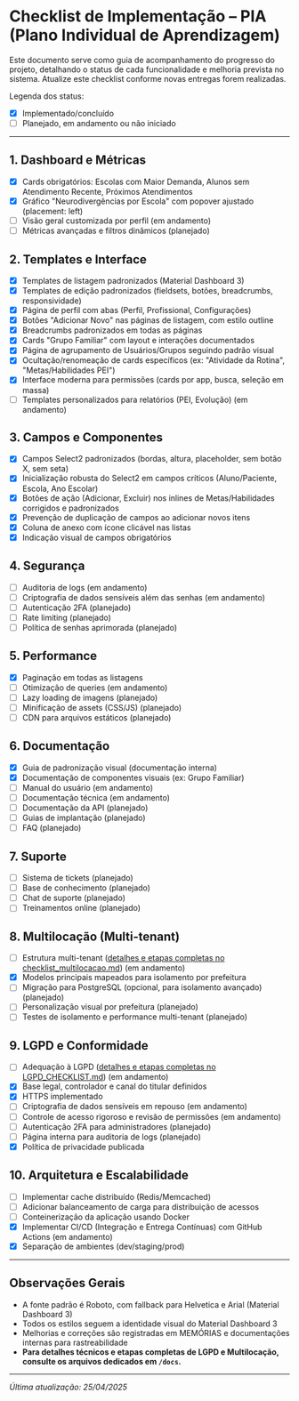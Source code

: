 # Checklist de Implementação – PIA (Plano Individual de Aprendizagem)

Este documento serve como guia de acompanhamento do progresso do projeto, detalhando o status de cada funcionalidade e melhoria prevista no sistema. Atualize este checklist conforme novas entregas forem realizadas.

Legenda dos status:
- [x] Implementado/concluído
- [ ] Planejado, em andamento ou não iniciado

---

## 1. Dashboard e Métricas
- [x] Cards obrigatórios: Escolas com Maior Demanda, Alunos sem Atendimento Recente, Próximos Atendimentos
- [x] Gráfico "Neurodivergências por Escola" com popover ajustado (placement: left)
- [ ] Visão geral customizada por perfil (em andamento)
- [ ] Métricas avançadas e filtros dinâmicos (planejado)

## 2. Templates e Interface
- [x] Templates de listagem padronizados (Material Dashboard 3)
- [x] Templates de edição padronizados (fieldsets, botões, breadcrumbs, responsividade)
- [x] Página de perfil com abas (Perfil, Profissional, Configurações)
- [x] Botões "Adicionar Novo" nas páginas de listagem, com estilo outline
- [x] Breadcrumbs padronizados em todas as páginas
- [x] Cards "Grupo Familiar" com layout e interações documentados
- [x] Página de agrupamento de Usuários/Grupos seguindo padrão visual
- [x] Ocultação/renomeação de cards específicos (ex: "Atividade da Rotina", "Metas/Habilidades PEI")
- [x] Interface moderna para permissões (cards por app, busca, seleção em massa)
- [ ] Templates personalizados para relatórios (PEI, Evolução) (em andamento)

## 3. Campos e Componentes
- [x] Campos Select2 padronizados (bordas, altura, placeholder, sem botão X, sem seta)
- [x] Inicialização robusta do Select2 em campos críticos (Aluno/Paciente, Escola, Ano Escolar)
- [x] Botões de ação (Adicionar, Excluir) nos inlines de Metas/Habilidades corrigidos e padronizados
- [x] Prevenção de duplicação de campos ao adicionar novos itens
- [x] Coluna de anexo com ícone clicável nas listas
- [x] Indicação visual de campos obrigatórios

## 4. Segurança
- [ ] Auditoria de logs (em andamento)
- [ ] Criptografia de dados sensíveis além das senhas (em andamento)
- [ ] Autenticação 2FA (planejado)
- [ ] Rate limiting (planejado)
- [ ] Política de senhas aprimorada (planejado)

## 5. Performance
- [x] Paginação em todas as listagens
- [ ] Otimização de queries (em andamento)
- [ ] Lazy loading de imagens (planejado)
- [ ] Minificação de assets (CSS/JS) (planejado)
- [ ] CDN para arquivos estáticos (planejado)

## 6. Documentação
- [x] Guia de padronização visual (documentação interna)
- [x] Documentação de componentes visuais (ex: Grupo Familiar)
- [ ] Manual do usuário (em andamento)
- [ ] Documentação técnica (em andamento)
- [ ] Documentação da API (planejado)
- [ ] Guias de implantação (planejado)
- [ ] FAQ (planejado)

## 7. Suporte
- [ ] Sistema de tickets (planejado)
- [ ] Base de conhecimento (planejado)
- [ ] Chat de suporte (planejado)
- [ ] Treinamentos online (planejado)

## 8. Multilocação (Multi-tenant)
- [ ] Estrutura multi-tenant ([detalhes e etapas completas no checklist_multilocacao.md](./checklist_multilocacao.md)) (em andamento)
- [x] Modelos principais mapeados para isolamento por prefeitura
- [ ] Migração para PostgreSQL (opcional, para isolamento avançado) (planejado)
- [ ] Personalização visual por prefeitura (planejado)
- [ ] Testes de isolamento e performance multi-tenant (planejado)

## 9. LGPD e Conformidade
- [ ] Adequação à LGPD ([detalhes e etapas completas no LGPD_CHECKLIST.md](./LGPD_CHECKLIST.md)) (em andamento)
- [x] Base legal, controlador e canal do titular definidos
- [x] HTTPS implementado
- [ ] Criptografia de dados sensíveis em repouso (em andamento)
- [ ] Controle de acesso rigoroso e revisão de permissões (em andamento)
- [ ] Autenticação 2FA para administradores (planejado)
- [ ] Página interna para auditoria de logs (planejado)
- [x] Política de privacidade publicada

## 10. Arquitetura e Escalabilidade
- [ ] Implementar cache distribuído (Redis/Memcached)
- [ ] Adicionar balanceamento de carga para distribuição de acessos
- [ ] Conteinerização da aplicação usando Docker
- [x] Implementar CI/CD (Integração e Entrega Contínuas) com GitHub Actions (em andamento)
- [x] Separação de ambientes (dev/staging/prod)

---

## Observações Gerais
- A fonte padrão é Roboto, com fallback para Helvetica e Arial (Material Dashboard 3)
- Todos os estilos seguem a identidade visual do Material Dashboard 3
- Melhorias e correções são registradas em MEMÓRIAS e documentações internas para rastreabilidade
- **Para detalhes técnicos e etapas completas de LGPD e Multilocação, consulte os arquivos dedicados em `/docs`.**

---

*Última atualização: 25/04/2025*
